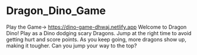 # Dragon_Dino_Game
Play the Game-> https://dino-game-dhwaj.netlify.app
Welcome to Dragon Dino! Play as a Dino dodging scary Dragons. Jump at the right time to avoid getting hurt and score points. As you keep going, more dragons show up, making it tougher. Can you jump your way to the top?
